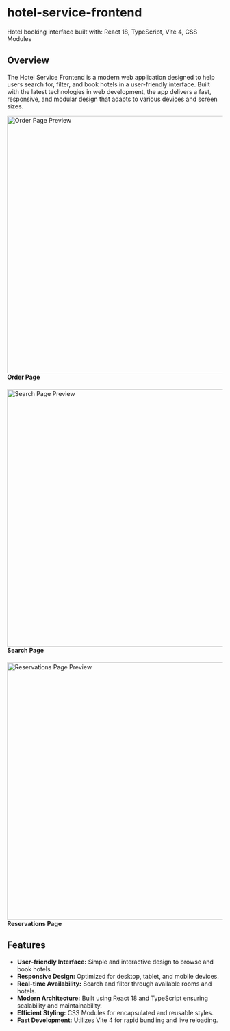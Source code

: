 # hotel-service-frontend
 Hotel booking interface built with: React 18, TypeScript, Vite 4, CSS Modules
## Overview

The Hotel Service Frontend is a modern web application designed to help users search for, filter, and book hotels in a user-friendly interface. Built with the latest technologies in web development, the app delivers a fast, responsive, and modular design that adapts to various devices and screen sizes.


<div style="margin-bottom: 20px;">
  <img 
    src="https://res.cloudinary.com/dlsmxoyd9/image/upload/v1747389326/Skjermbilde_2025-05-16_115400_qms16m.png" 
    alt="Order Page Preview" 
    style="width: 600px; display: block;" 
  />
  <div><strong>Order Page</strong></div>
</div>

<div style="margin-bottom: 20px;">
  <img 
    src="https://res.cloudinary.com/dlsmxoyd9/image/upload/v1747685478/Screenshot_2025-05-19_at_21.58.03_yorvgv.png" 
    alt="Search Page Preview" 
    style="width: 600px; display: block;" 
  />
  <div><strong>Search Page</strong></div>
</div>

<div style="margin-bottom: 20px;">
  <img 
    src="https://res.cloudinary.com/dlsmxoyd9/image/upload/v1747685049/Screenshot_2025-05-19_at_22.02.46_u2zryw.png" 
    alt="Reservations Page Preview" 
    style="width: 600px; display: block;" 
  />
  <div><strong>Reservations Page</strong></div>
</div>

## Features

- **User-friendly Interface:** Simple and interactive design to browse and book hotels.
- **Responsive Design:** Optimized for desktop, tablet, and mobile devices.
- **Real-time Availability:** Search and filter through available rooms and hotels.
- **Modern Architecture:** Built using React 18 and TypeScript ensuring scalability and maintainability.
- **Efficient Styling:** CSS Modules for encapsulated and reusable styles.
- **Fast Development:** Utilizes Vite 4 for rapid bundling and live reloading.
